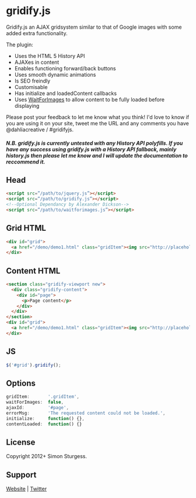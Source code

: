 # gridify.js

Gridify.js an AJAX gridsystem similar to that of Google images with some added extra functionality.

The plugin:
* Uses the HTML 5 History API
* AJAXes in content
* Enables functioning forward/back buttons
* Uses smooth dynamic animations
* Is SEO freindly
* Customisable
* Has initialize and loadedContent callbacks
* Uses [WaitForImages](https://github.com/alexanderdickson/waitForImages) to allow content to be fully loaded before displaying

Please post your feedback to let me know what you think! I'd love to know if you are using it on your site, tweet me the URL and any comments you have @dahliacreative / #gridifyjs.

##### N.B. gridify.js is currently untested with any History API polyfills. If you have any success using gridify.js with a History API fallback, mainly history.js then please let me know and I will update the documentation to reccommend it.


## Head
```html
<script src=”/path/to/jquery.js”></script>
<script src=”/path/to/gridify.js”></script>
<!--Optional Dependancy by Alexander Dickson-->
<script src=”/path/to/waitforimages.js”></script>
```

## Grid HTML
```html
<div id="grid">
  <a href="/demo/demo1.html" class="gridItem"><img src="http://placehold.it/320" alt=""></a>
</div>
```

## Content HTML
```html
<section class="gridify-viewport new">
  <div class="gridify-content">
    <div id="page">
      <p>Page content</p>
    </div>
  </div>
</section>
<div id="grid">
  <a href="/demo/demo1.html" class="gridItem"><img src="http://placehold.it/320" alt=""></a>
</div>
```

## JS
```js
$('#grid').gridify();
```

## Options
```js
gridItem:       '.gridItem',
waitForImages:  false,
ajaxId:         '#page',
errorMsg:       'The requested content could not be loaded.',
initialize:     function() {},
contentLoaded:  function() {}
```

## License

Copyright 2012+ Simon Sturgess.

## Support

[Website](http://www.dahliacreative.com/gridifyjs/) | 
[Twitter](http://www.twitter.com/dahliacreative)
